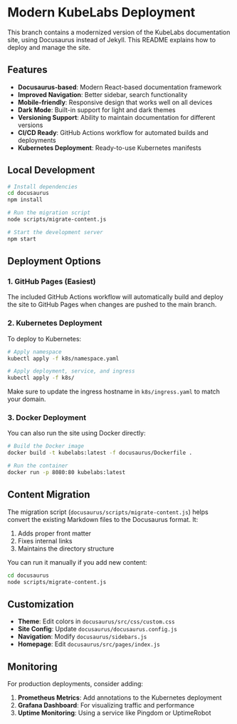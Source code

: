 # Modern KubeLabs Deployment

This branch contains a modernized version of the KubeLabs documentation site, using Docusaurus instead of Jekyll. This README explains how to deploy and manage the site.

## Features

- **Docusaurus-based**: Modern React-based documentation framework
- **Improved Navigation**: Better sidebar, search functionality
- **Mobile-friendly**: Responsive design that works well on all devices
- **Dark Mode**: Built-in support for light and dark themes
- **Versioning Support**: Ability to maintain documentation for different versions
- **CI/CD Ready**: GitHub Actions workflow for automated builds and deployments
- **Kubernetes Deployment**: Ready-to-use Kubernetes manifests

## Local Development

```bash
# Install dependencies
cd docusaurus
npm install

# Run the migration script
node scripts/migrate-content.js

# Start the development server
npm start
```

## Deployment Options

### 1. GitHub Pages (Easiest)

The included GitHub Actions workflow will automatically build and deploy the site to GitHub Pages when changes are pushed to the main branch.

### 2. Kubernetes Deployment

To deploy to Kubernetes:

```bash
# Apply namespace
kubectl apply -f k8s/namespace.yaml

# Apply deployment, service, and ingress
kubectl apply -f k8s/
```

Make sure to update the ingress hostname in `k8s/ingress.yaml` to match your domain.

### 3. Docker Deployment

You can also run the site using Docker directly:

```bash
# Build the Docker image
docker build -t kubelabs:latest -f docusaurus/Dockerfile .

# Run the container
docker run -p 8080:80 kubelabs:latest
```

## Content Migration

The migration script (`docusaurus/scripts/migrate-content.js`) helps convert the existing Markdown files to the Docusaurus format. It:

1. Adds proper front matter
2. Fixes internal links
3. Maintains the directory structure

You can run it manually if you add new content:

```bash
cd docusaurus
node scripts/migrate-content.js
```

## Customization

- **Theme**: Edit colors in `docusaurus/src/css/custom.css`
- **Site Config**: Update `docusaurus/docusaurus.config.js`
- **Navigation**: Modify `docusaurus/sidebars.js`
- **Homepage**: Edit `docusaurus/src/pages/index.js`

## Monitoring

For production deployments, consider adding:

1. **Prometheus Metrics**: Add annotations to the Kubernetes deployment
2. **Grafana Dashboard**: For visualizing traffic and performance
3. **Uptime Monitoring**: Using a service like Pingdom or UptimeRobot
